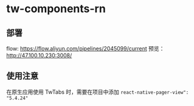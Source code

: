 # tw-components-rn


## 部署
flow: https://flow.aliyun.com/pipelines/2045099/current
预览： http://47.100.10.230:3008/

## 使用注意
在原生应用使用 TwTabs 时，需要在项目中添加 `react-native-pager-view": "5.4.24"`
